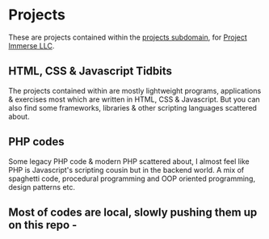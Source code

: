 # Projects

These are projects contained within the [projects subdomain](https://projects.projectimmerse.com), for [Project Immerse LLC](https://www.projectimmerse.com/).

## HTML, CSS & Javascript Tidbits
The projects contained within are mostly lightweight programs, applications & exercises most which are written in HTML, CSS & Javascript. But you can also find some frameworks, libraries & other scripting languages scattered about.

## PHP codes
Some legacy PHP code & modern PHP scattered about, I almost feel like PHP is Javascript's scripting cousin but in the backend world. A mix of spaghetti code, procedural programming and OOP oriented programming, design patterns etc.

## Most of codes are local, slowly pushing them up on this repo - 

